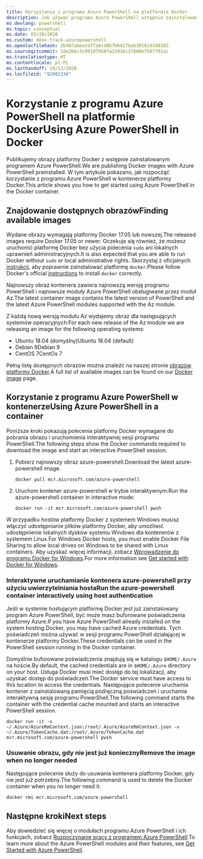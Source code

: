 ```yaml
---
title: Korzystanie z programu Azure PowerShell na platformie Docker
description: Jak używać programu Azure PowerShell wstępnie zainstalowanego w obrazie platformy Docker.
ms.devlang: powershell
ms.topic: conceptual
ms.date: 03/20/2020
ms.custom: devx-track-azurepowershell
ms.openlocfilehash: 2b487abeecbffa6cd8b7b64276ab301619348385
ms.sourcegitcommit: 1de2b6c3c99197958fa2101bc37680e7507f91ac
ms.translationtype: HT
ms.contentlocale: pl-PL
ms.lasthandoff: 10/13/2020
ms.locfileid: "92002336"
---
```

# <a name="using-azure-powershell-in-docker"></a><span data-ttu-id="f02ea-103">Korzystanie z programu Azure PowerShell na platformie Docker</span><span class="sxs-lookup"><span data-stu-id="f02ea-103">Using Azure PowerShell in Docker</span></span>

<span data-ttu-id="f02ea-104">Publikujemy obrazy platformy Docker z wstępnie zainstalowanym programem Azure PowerShell.</span><span class="sxs-lookup"><span data-stu-id="f02ea-104">We are publishing Docker images with Azure PowerShell preinstalled.</span></span> <span data-ttu-id="f02ea-105">W tym artykule pokazano, jak rozpocząć korzystanie z programu Azure PowerShell w kontenerze platformy Docker.</span><span class="sxs-lookup"><span data-stu-id="f02ea-105">This article shows you how to get started using Azure PowerShell in the Docker container.</span></span>

## <a name="finding-available-images"></a><span data-ttu-id="f02ea-106">Znajdowanie dostępnych obrazów</span><span class="sxs-lookup"><span data-stu-id="f02ea-106">Finding available images</span></span>

<span data-ttu-id="f02ea-107">Wydane obrazy wymagają platformy Docker 17.05 lub nowszej.</span><span class="sxs-lookup"><span data-stu-id="f02ea-107">The released images require Docker 17.05 or newer.</span></span> <span data-ttu-id="f02ea-108">Oczekuje się również, że możesz uruchomić platformę Docker bez użycia polecenia `sudo` ani lokalnych uprawnień administracyjnych.</span><span class="sxs-lookup"><span data-stu-id="f02ea-108">It is also expected that you are able to run Docker without `sudo` or local administrative rights.</span></span> <span data-ttu-id="f02ea-109">Skorzystaj z oficjalnych [instrukcji][install], aby poprawnie zainstalować platformę `docker`.</span><span class="sxs-lookup"><span data-stu-id="f02ea-109">Please follow Docker's official [instructions][install] to install `docker` correctly.</span></span>

<span data-ttu-id="f02ea-110">Najnowszy obraz kontenera zawiera najnowszą wersję programu PowerShell i najnowsze moduły Azure PowerShell obsługiwane przez moduł Az.</span><span class="sxs-lookup"><span data-stu-id="f02ea-110">The latest container image contains the latest version of PowerShell and the latest Azure PowerShell modules supported with the Az module.</span></span>

<span data-ttu-id="f02ea-111">Z każdą nową wersją modułu Az wydajemy obraz dla następujących systemów operacyjnych:</span><span class="sxs-lookup"><span data-stu-id="f02ea-111">For each new release of the Az module we are releasing an image for the following operating systems:</span></span>

- <span data-ttu-id="f02ea-112">Ubuntu 18.04 (domyślny)</span><span class="sxs-lookup"><span data-stu-id="f02ea-112">Ubuntu 18.04 (default)</span></span>
- <span data-ttu-id="f02ea-113">Debian 9</span><span class="sxs-lookup"><span data-stu-id="f02ea-113">Debian 9</span></span>
- <span data-ttu-id="f02ea-114">CentOS 7</span><span class="sxs-lookup"><span data-stu-id="f02ea-114">CentOs 7</span></span>

<span data-ttu-id="f02ea-115">Pełną listę dostępnych obrazów można znaleźć na naszej stronie [obrazów platformy Docker][az image].</span><span class="sxs-lookup"><span data-stu-id="f02ea-115">A full list of available images can be found on our [Docker image][az image] page.</span></span>

## <a name="using-azure-powershell-in-a-container"></a><span data-ttu-id="f02ea-116">Korzystanie z programu Azure PowerShell w kontenerze</span><span class="sxs-lookup"><span data-stu-id="f02ea-116">Using Azure PowerShell in a container</span></span>

<span data-ttu-id="f02ea-117">Poniższe kroki pokazują polecenia platformy Docker wymagane do pobrania obrazu i uruchomienia interaktywnej sesji programu PowerShell.</span><span class="sxs-lookup"><span data-stu-id="f02ea-117">The following steps show the Docker commands required to download the image and start an interactive PowerShell session.</span></span>

1. <span data-ttu-id="f02ea-118">Pobierz najnowszy obraz azure-powershell.</span><span class="sxs-lookup"><span data-stu-id="f02ea-118">Download the latest azure-powershell image.</span></span>

   ```console
   docker pull mcr.microsoft.com/azure-powershell
   ```

1. <span data-ttu-id="f02ea-119">Uruchom kontener azure-powershell w trybie interaktywnym:</span><span class="sxs-lookup"><span data-stu-id="f02ea-119">Run the azure-powershell container in interactive mode:</span></span>

   ```console
   docker run -it mcr.microsoft.com/azure-powershell pwsh
   ```

<span data-ttu-id="f02ea-120">W przypadku hostów platformy Docker z systemem Windows musisz włączyć udostępnianie plików platformy Docker, aby umożliwić udostępnienie lokalnych dysków systemu Windows dla kontenerów z systemem Linux.</span><span class="sxs-lookup"><span data-stu-id="f02ea-120">For Windows Docker hosts, you must enable Docker File Sharing to allow local drives on Windows to be shared with Linux containers.</span></span> <span data-ttu-id="f02ea-121">Aby uzyskać więcej informacji, zobacz [Wprowadzenie do programu Docker for Windows][file-sharing].</span><span class="sxs-lookup"><span data-stu-id="f02ea-121">For more information see [Get started with Docker for Windows][file-sharing].</span></span>

### <a name="run-the-azure-powershell-container-interactively-using-host-authentication"></a><span data-ttu-id="f02ea-122">Interaktywne uruchamianie kontenera azure-powershell przy użyciu uwierzytelniania hosta</span><span class="sxs-lookup"><span data-stu-id="f02ea-122">Run the azure-powershell container interactively using host authentication</span></span>

<span data-ttu-id="f02ea-123">Jeśli w systemie hostującym platformę Docker jest już zainstalowany program Azure PowerShell, być może masz buforowane poświadczenia platformy Azure.</span><span class="sxs-lookup"><span data-stu-id="f02ea-123">If you have Azure PowerShell already installed on the system hosting Docker, you may have cached Azure credentials.</span></span> <span data-ttu-id="f02ea-124">Tych poświadczeń można używać w sesji programu PowerShell działającej w kontenerze platformy Docker.</span><span class="sxs-lookup"><span data-stu-id="f02ea-124">These credentials can be used in the PowerShell session running in the Docker container.</span></span>

<span data-ttu-id="f02ea-125">Domyślnie buforowane poświadczenia znajdują się w katalogu `$HOME/.Azure` na hoście.</span><span class="sxs-lookup"><span data-stu-id="f02ea-125">By default, the cached credentials are in `$HOME/.Azure` directory on your host.</span></span> <span data-ttu-id="f02ea-126">Usługa Docker musi mieć dostęp do tej lokalizacji, aby uzyskać dostęp do poświadczeń.</span><span class="sxs-lookup"><span data-stu-id="f02ea-126">The Docker service must have access to this location to access the credentials.</span></span> <span data-ttu-id="f02ea-127">Następujące polecenie uruchamia kontener z zainstalowaną pamięcią podręczną poświadczeń i uruchamia interaktywną sesję programu PowerShell.</span><span class="sxs-lookup"><span data-stu-id="f02ea-127">The following command starts the container with the credential cache mounted and starts an interactive PowerShell session.</span></span>

```console
docker run -it -v ~/.Azure/AzureRmContext.json:/root/.Azure/AzureRmContext.json -v ~/.Azure/TokenCache.dat:/root/.Azure/TokenCache.dat mcr.microsoft.com/azure-powershell pwsh
```

### <a name="remove-the-image-when-no-longer-needed"></a><span data-ttu-id="f02ea-128">Usuwanie obrazu, gdy nie jest już konieczny</span><span class="sxs-lookup"><span data-stu-id="f02ea-128">Remove the image when no longer needed</span></span>

<span data-ttu-id="f02ea-129">Następujące polecenie służy do usuwania kontenera platformy Docker, gdy nie jest już potrzebny.</span><span class="sxs-lookup"><span data-stu-id="f02ea-129">The following command is used to delete the Docker container when you no longer need it.</span></span>

```console
docker rmi mcr.microsoft.com/azure-powershell
```

## <a name="next-steps"></a><span data-ttu-id="f02ea-130">Następne kroki</span><span class="sxs-lookup"><span data-stu-id="f02ea-130">Next steps</span></span>

<span data-ttu-id="f02ea-131">Aby dowiedzieć się więcej o modułach programu Azure PowerShell i ich funkcjach, zobacz [Rozpoczynanie pracy z programem Azure PowerShell](get-started-azureps.md).</span><span class="sxs-lookup"><span data-stu-id="f02ea-131">To learn more about the Azure PowerShell modules and their features, see [Get Started with Azure PowerShell](get-started-azureps.md).</span></span>

<!-- link references -->
[install]: https://docs.docker.com/engine/installation/
[powershell image]: https://hub.docker.com/_/microsoft-powershell
[az image]: https://hub.docker.com/_/microsoft-azure-powershell
[file-sharing]: https://docs.docker.com/docker-for-windows/#file-sharing
